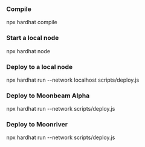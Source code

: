 ### Compile
npx hardhat compile

### Start a local node
npx hardhat node

### Deploy to a local node
npx hardhat run --network localhost scripts/deploy.js

### Deploy to Moonbeam Alpha
npx hardhat run --network <your-network> scripts/deploy.js

### Deploy to Moonriver
npx hardhat run --network <your-network> scripts/deploy.js